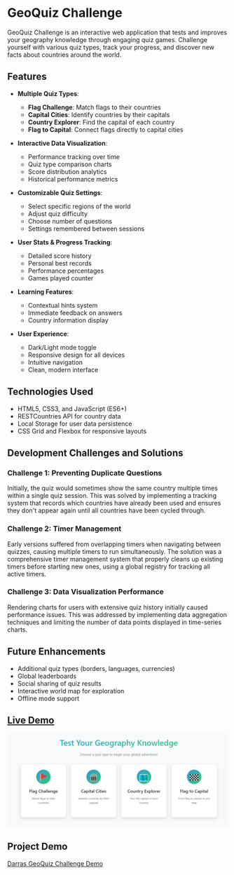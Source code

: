 # GeoQuiz Challenge

GeoQuiz Challenge is an interactive web application that tests and improves your geography knowledge through engaging quiz games. Challenge yourself with various quiz types, track your progress, and discover new facts about countries around the world.

## Features

- **Multiple Quiz Types**:

  - **Flag Challenge**: Match flags to their countries
  - **Capital Cities**: Identify countries by their capitals
  - **Country Explorer**: Find the capital of each country
  - **Flag to Capital**: Connect flags directly to capital cities

- **Interactive Data Visualization**:

  - Performance tracking over time
  - Quiz type comparison charts
  - Score distribution analytics
  - Historical performance metrics

- **Customizable Quiz Settings**:

  - Select specific regions of the world
  - Adjust quiz difficulty
  - Choose number of questions
  - Settings remembered between sessions

- **User Stats & Progress Tracking**:

  - Detailed score history
  - Personal best records
  - Performance percentages
  - Games played counter

- **Learning Features**:

  - Contextual hints system
  - Immediate feedback on answers
  - Country information display

- **User Experience**:
  - Dark/Light mode toggle
  - Responsive design for all devices
  - Intuitive navigation
  - Clean, modern interface

## Technologies Used

- HTML5, CSS3, and JavaScript (ES6+)
- RESTCountries API for country data
- Local Storage for user data persistence
- CSS Grid and Flexbox for responsive layouts

## Development Challenges and Solutions

### Challenge 1: Preventing Duplicate Questions

Initially, the quiz would sometimes show the same country multiple times within a single quiz session. This was solved by implementing a tracking system that records which countries have already been used and ensures they don't appear again until all countries have been cycled through.

### Challenge 2: Timer Management

Early versions suffered from overlapping timers when navigating between quizzes, causing multiple timers to run simultaneously. The solution was a comprehensive timer management system that properly cleans up existing timers before starting new ones, using a global registry for tracking all active timers.

### Challenge 3: Data Visualization Performance

Rendering charts for users with extensive quiz history initially caused performance issues. This was addressed by implementing data aggregation techniques and limiting the number of data points displayed in time-series charts.

## Future Enhancements

- Additional quiz types (borders, languages, currencies)
- Global leaderboards
- Social sharing of quiz results
- Interactive world map for exploration
- Offline mode support

## [Live Demo](https://darrashumber.github.io/geo-quiz/)

![GeoQuiz Challenge Screenshot](./assets/images/image.png)

## Project Demo

[Darras GeoQuiz Challenge Demo](https://www.youtube.com/watch?v=qdoFB-OvKAE)
